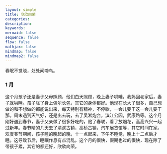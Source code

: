 ```yaml
---
layout: simple
title: 欣欣向荣
categories:
description:
keywords:
mermaid: false
sequence: false
flow: false
mathjax: false
mindmap: false
mindmap2: false
---
```


春眠不觉晓，处处闻啼鸟。

### 1 月

这个月孩子还是妻子父母照顾，他们白天照顾，晚上妻子哄睡，我妈回老家后，妻子就哄睡。孩子除了身上偶尔长包，其它的身体都好。他现在长大了很多，自己想做的和不想做的都能说出来，每天特别有精神，不停歇，一会儿要干这一会儿要干那。周末遇到天气好，还是出去玩，去了吴淞炮台，滨江公园，武康路等。这个月刚好遇到春节，妻子父亲做了很多好吃的，贴了春联，看了放烟花，高高兴兴一起过新年。春节晴的几天去了清溪古镇，高桥古镇，汽车展览馆等，其它时间在家。欢度春节期间，孩子睡的晚起的晚，十一点起来，下午不睡觉，晚上十二点后才睡。这导致节后，睡眠作息有点混乱。这个月的很快，假期也过的很快，现在除了带孩子累，其它的都还好，欣欣向荣。

